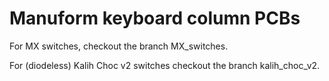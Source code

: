# Manuform keyboard column PCBs

For MX switches, checkout the branch MX_switches.

For (diodeless) Kalih Choc v2 switches checkout the branch kalih_choc_v2.

